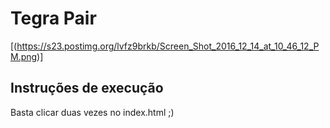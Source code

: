 # Tegra Pair

[(https://s23.postimg.org/lvfz9brkb/Screen_Shot_2016_12_14_at_10_46_12_PM.png)]

## Instruções de execução

Basta clicar duas vezes no index.html ;) 